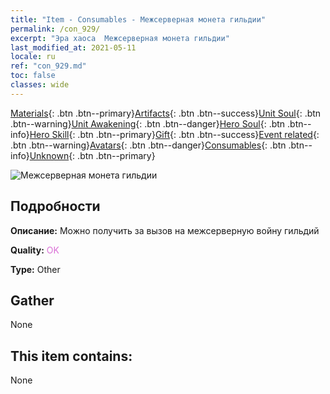 ```yaml
---
title: "Item - Consumables - Межсерверная монета гильдии"
permalink: /con_929/
excerpt: "Эра хаоса  Межсерверная монета гильдии"
last_modified_at: 2021-05-11
locale: ru
ref: "con_929.md"
toc: false
classes: wide
---
```

 [Materials](/ItemsRU/){: .btn .btn--primary}[Artifacts](/ItemsRU/Artifacts/){: .btn .btn--success}[Unit Soul](/ItemsRU/UnitSoul/){: .btn .btn--warning}[Unit Awakening](/ItemsRU/UnitAwakening/){: .btn .btn--danger}[Hero Soul](/ItemsRU/HeroSoul/){: .btn .btn--info}[Hero Skill](/ItemsRU/HeroSkill/){: .btn .btn--primary}[Gift](/ItemsRU/Gift/){: .btn .btn--success}[Event related](/ItemsRU/Events/){: .btn .btn--warning}[Avatars](/ItemsRU/Avatars/){: .btn .btn--danger}[Consumables](/ItemsRU/Consumables/){: .btn .btn--info}[Unknown](/ItemsRU/Unknown/){: .btn .btn--primary}

 ![Межсерверная монета гильдии](/images/t/i_40017.png)

## Подробности
 **Описание:** Можно получить за вызов на межсерверную войну гильдий

 **Quality:** <span style="color: #DA70D6">OK</span>

 **Type:** Other

## Gather

  None

## This item contains:

  None

